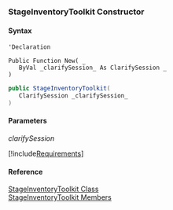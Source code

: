 ﻿### StageInventoryToolkit Constructor

#### Syntax

```vbnet
'Declaration

Public Function New( _
   ByVal _clarifySession_ As ClarifySession _
)
```

```csharp
public StageInventoryToolkit( 
   ClarifySession _clarifySession_
)
```

#### Parameters

_clarifySession_

[!include[Requirements](../partials/requirements.md)]

#### Reference

[StageInventoryToolkit Class](FChoice.Toolkits.Clarify~FChoice.Toolkits.Clarify.FieldOps.StageInventoryToolkit.md)  
[StageInventoryToolkit Members](FChoice.Toolkits.Clarify~FChoice.Toolkits.Clarify.FieldOps.StageInventoryToolkit_members.md)